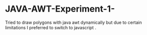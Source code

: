 # JAVA-AWT-Experiment-1-
Tried to draw polygons with java awt dynamically but due to certain limitations I preferred to switch to javascript . 
